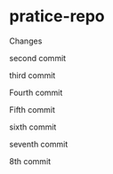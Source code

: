 # pratice-repo

Changes

second commit

third commit

Fourth commit

Fifth commit

sixth commit

seventh commit

8th commit